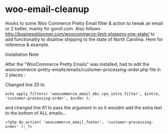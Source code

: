 # woo-email-cleanup
Hooks to some Woo Commerce Pretty Email filter &amp; action to tweak an email or 2 better, mainly for goroll.com. Also follows http://businessbloomer.com/woocommerce-limit-shipping-one-state/ to add functionality to disallow shipping to the state of North Carolina. Here for reference &amp; example.

Installation Note

After the "WooCommerce Pretty Emails" was installed, had to edit the woocommerce-pretty-emails/emails/customer-processing-order.php file in 2 places :

Changed line 20 to

```
echo apply_filters( 'woocommerce_email_mbc_cpo_intro_filter', $intro, 'customer-processing-order', $order );
```

and changed line 61 to pass the argument in so it wouldnt add the extra text to the bottom of ALL emails...

```
<?php do_action( 'woocommerce_email_footer', 'customer-processing-order' ); ?>
```

